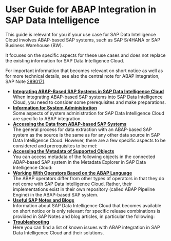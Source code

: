 <!-- loio8b287f0f0033447c8a57a1bee74cd840 -->

# User Guide for ABAP Integration in SAP Data Intelligence

This guide is relevant for you if your use case for SAP Data Intelligence Cloud involves ABAP-based SAP systems, such as SAP S/4HANA or SAP Business Warehouse \(BW\).



It focuses on the specific aspects for these use cases and does not replace the existing information for SAP Data Intelligence Cloud.

For important information that becomes relevant on short notice as well as for more technical details, see also the central note for ABAP integration, SAP Note [2890171](https://me.sap.com/notes/2890171).

-   **[Integrating ABAP-Based SAP Systems in SAP Data Intelligence Cloud](integrating-abap-based-sap-systems-in-sap-data-intelligence-cloud-1194e77.md "When integrating ABAP-based SAP systems into SAP Data Intelligence Cloud, you need to consider some prerequisites and make
		preparations.")**  
When integrating ABAP-based SAP systems into SAP Data Intelligence Cloud, you need to consider some prerequisites and make preparations.
-   **[Information for System Administration](information-for-system-administration-188dfd9.md "Some aspects of system administration for SAP Data Intelligence
                                Cloud are
		specific to ABAP integration.")**  
Some aspects of system administration for SAP Data Intelligence Cloud are specific to ABAP integration.
-   **[Accessing the Data from ABAP-based SAP Systems](accessing-the-data-from-abap-based-sap-systems-e1b91f6.md "The general process for data extraction with an ABAP-based SAP system as the source is the same as for any other data source in SAP Data Intelligence
                                Cloud. However, there are a few specific aspects to be
		considered and prerequisites to be met:")**  
The general process for data extraction with an ABAP-based SAP system as the source is the same as for any other data source in SAP Data Intelligence Cloud. However, there are a few specific aspects to be considered and prerequisites to be met:
-   **[Accessing the Metadata of Supported Objects](accessing-the-metadata-of-supported-objects-7280917.md "You can access metadata of the following objects in the connected ABAP-based SAP system in the Metadata Explorer in SAP Data Intelligence
                                Cloud:")**  
You can access metadata of the following objects in the connected ABAP-based SAP system in the Metadata Explorer in SAP Data Intelligence Cloud:
-   **[Working With Operators Based on the ABAP Language](working-with-operators-based-on-the-abap-language-4a78402.md " The ABAP operators differ from other types of operators in that they do not come with SAP Data Intelligence
                                Cloud. Rather, their implementations exist in their own
		repository (called ABAP Pipeline Engine) in the ABAP-based SAP system. ")**  
 The ABAP operators differ from other types of operators in that they do not come with SAP Data Intelligence Cloud. Rather, their implementations exist in their own repository \(called ABAP Pipeline Engine\) in the ABAP-based SAP system.
-   **[Useful SAP Notes and Blogs](useful-sap-notes-and-blogs-194ee0b.md "Information about SAP Data Intelligence
                                Cloud that becomes available on short notice or is only relevant for specific release combinations is provided in SAP Notes
		and blog articles, in particular the following:")**  
Information about SAP Data Intelligence Cloud that becomes available on short notice or is only relevant for specific release combinations is provided in SAP Notes and blog articles, in particular the following:
-   **[Troubleshooting](troubleshooting-7459834.md "Here you can find a list of known issues with ABAP integration in SAP Data Intelligence
                                Cloud and their solutions.")**  
Here you can find a list of known issues with ABAP integration in SAP Data Intelligence Cloud and their solutions.

